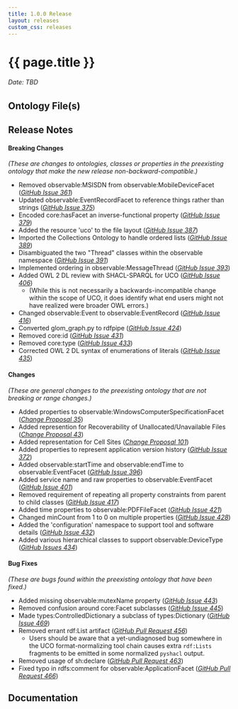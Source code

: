 ```yaml
---
title: 1.0.0 Release
layout: releases
custom_css: releases
---
```


# {{ page.title }}

###### Date: TBD

## Ontology File(s)


## Release Notes


#### Breaking Changes
*(These are changes to ontologies, classes or properties in the preexisting ontology that make the new release non-backward-compatible.)*

* Removed observable:MSISDN from observable:MobileDeviceFacet ([*GitHub Issue 361*](https://github.com/ucoProject/UCO/issues/361))
* Updated observable:EventRecordFacet to reference things rather than strings ([*GitHub Issue 375*](https://github.com/ucoProject/UCO/issues/375))
* Encoded core:hasFacet an inverse-functional property ([*GitHub Issue 379*](https://github.com/ucoProject/UCO/issues/379))
* Added the resource 'uco' to the file layout ([*GitHub Issue 387*](https://github.com/ucoProject/UCO/issues/387))
* Imported the Collections Ontology to handle ordered lists ([*GitHub Issue 389*](https://github.com/ucoProject/UCO/issues/389))
* Disambiguated the two "Thread" classes within the observable namespace ([*GitHub Issue 391*](https://github.com/ucoProject/UCO/issues/391))
* Implemented ordering in observable:MessageThread ([*GitHub Issue 393*](https://github.com/ucoProject/UCO/issues/393))
* Added OWL 2 DL review with SHACL-SPARQL for UCO ([*GitHub Issue 406*](https://github.com/ucoProject/UCO/issues/406))
  * (While this is not necessarily a backwards-incompatible change within the scope of UCO, it does identify what end users might not have realized were broader OWL errors.)
* Changed observable:Event to observable:EventRecord ([*GitHub Issue 416*](https://github.com/ucoProject/UCO/issues/416))
* Converted glom_graph.py to rdfpipe ([*GitHub Issue 424*](https://github.com/ucoProject/UCO/issues/424))
* Removed core:id ([*GitHub Issue 431*](https://github.com/ucoProject/UCO/issues/431))
* Removed core:type ([*GitHub Issue 433*](https://github.com/ucoProject/UCO/issues/433))
* Corrected OWL 2 DL syntax of enumerations of literals ([*GitHub Issue 435*](https://github.com/ucoProject/UCO/issues/435))

#### Changes
*(These are general changes to the preexisting ontology that are not breaking or range changes.)*

* Added properties to observable:WindowsComputerSpecificationFacet ([*Change Proposal 35*](https://drive.google.com/file/d/152FAccATI0XIrrm8VFLmVDif-3hnxSBR/view)) 
* Added represention for Recoverability of Unallocated/Unavailable Files ([*Change Proposal 43*](https://drive.google.com/file/d/1EethPrq0ZpAIulrqviZV1etpvB64n0Pk/view))
* Added representation for Cell Sites ([*Change Proposal 101*](https://drive.google.com/file/d/1i6QGC_HhL3Ni81DVmZuUA5k5qtDPjV8e/view))
* Added properties to represent application version history ([*GitHub Issue 372*](https://github.com/ucoProject/UCO/issues/372))
* Added observable:startTime and observable:endTime to observable:EventFacet ([*GitHub Issue 396*](https://github.com/ucoProject/UCO/issues/396))
* Added service name and raw properties to observable:EventFacet ([*GitHub Issue 401*](https://github.com/ucoProject/UCO/issues/401))
* Removed requirement of repeating all property constraints from parent to child classes ([*GitHub Issue 417*](https://github.com/ucoProject/UCO/issues/417))
* Added time properties to observable:PDFFileFacet ([*GitHub Issue 421*](https://github.com/ucoProject/UCO/issues/421))
* Changed minCount from 1 to 0 on multiple properties ([*GitHub Issue 428*](https://github.com/ucoProject/UCO/issues/428))
* Added the 'configuration' namespace to support tool and software details ([*GitHub Issue 432*](https://github.com/ucoProject/UCO/issues/432))
* Added various hierarchical classes to support observable:DeviceType ([*GitHub Issues 434*](https://github.com/ucoProject/UCO/issues/434))

#### Bug Fixes
*(These are bugs found within the preexisting ontology that have been fixed.)*

* Added missing observable:mutexName property ([*GitHub Issue 443*](https://github.com/ucoProject/UCO/issues/443))
* Removed confusion around core:Facet subclasses ([*GitHub Issue 445*](https://github.com/ucoProject/UCO/issues/445))
* Made types:ControlledDictionary a subclass of types:Dictionary ([*GitHub Issue 469*](https://github.com/ucoProject/UCO/issues/469))
* Removed errant rdf:List artifact ([*GitHub Pull Request 456*](https://github.com/ucoProject/UCO/pull/456))
  * Users should be aware that a yet-undiagnosed bug somewhere in the UCO format-normalizing tool chain causes extra `rdf:Lists` fragments to be emitted in some normalized `pyshacl` output.
* Removed usage of sh:declare ([*GitHub Pull Request 463*](https://github.com/ucoProject/UCO/pull/463))
* Fixed typo in rdfs:comment for observable:ApplicationFacet ([*GitHub Pull Request 466*](https://github.com/ucoProject/UCO/pull/466))

## Documentation

